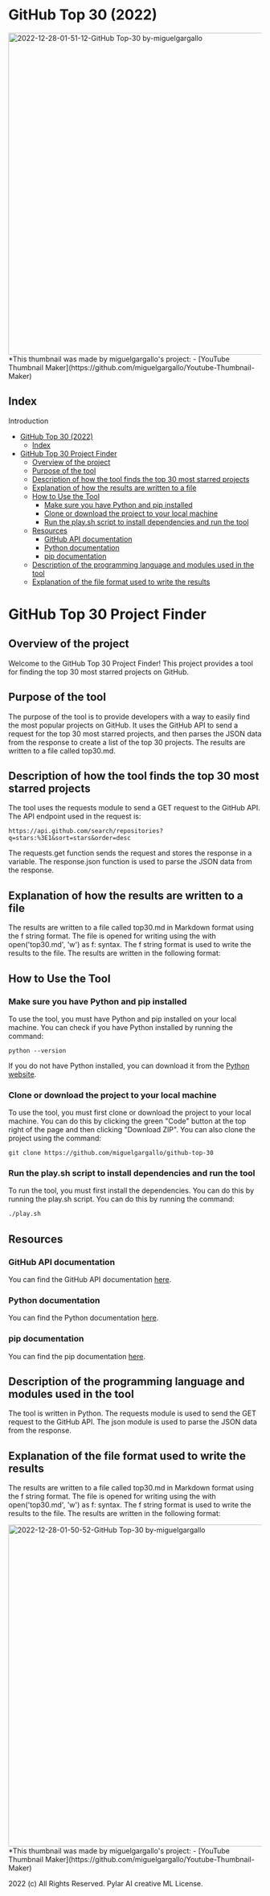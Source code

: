 # GitHub Top 30 (2022)

<img width="640" alt="2022-12-28-01-51-12-GitHub Top-30 by-miguelgargallo" src="https://user-images.githubusercontent.com/5947268/209740989-8a32dafa-0c92-4e07-b567-99832539a9ef.png">
*This thumbnail was made by miguelgargallo's project:
- [YouTube Thumbnail Maker](https://github.com/miguelgargallo/Youtube-Thumbnail-Maker)

## Index

Introduction

- [GitHub Top 30 (2022)](#github-top-30-2022)
  - [Index](#index)
- [GitHub Top 30 Project Finder](#github-top-30-project-finder)
  - [Overview of the project](#overview-of-the-project)
  - [Purpose of the tool](#purpose-of-the-tool)
  - [Description of how the tool finds the top 30 most starred projects](#description-of-how-the-tool-finds-the-top-30-most-starred-projects)
  - [Explanation of how the results are written to a file](#explanation-of-how-the-results-are-written-to-a-file)
  - [How to Use the Tool](#how-to-use-the-tool)
    - [Make sure you have Python and pip installed](#make-sure-you-have-python-and-pip-installed)
    - [Clone or download the project to your local machine](#clone-or-download-the-project-to-your-local-machine)
    - [Run the play.sh script to install dependencies and run the tool](#run-the-playsh-script-to-install-dependencies-and-run-the-tool)
  - [Resources](#resources)
    - [GitHub API documentation](#github-api-documentation)
    - [Python documentation](#python-documentation)
    - [pip documentation](#pip-documentation)
  - [Description of the programming language and modules used in the tool](#description-of-the-programming-language-and-modules-used-in-the-tool)
  - [Explanation of the file format used to write the results](#explanation-of-the-file-format-used-to-write-the-results)

# GitHub Top 30 Project Finder

## Overview of the project

Welcome to the GitHub Top 30 Project Finder! This project provides a tool for finding the top 30 most starred projects on GitHub.

## Purpose of the tool

The purpose of the tool is to provide developers with a way to easily find the most popular projects on GitHub. It uses the GitHub API to send a request for the top 30 most starred projects, and then parses the JSON data from the response to create a list of the top 30 projects. The results are written to a file called top30.md.

## Description of how the tool finds the top 30 most starred projects

The tool uses the requests module to send a GET request to the GitHub API. The API endpoint used in the request is:

```
https://api.github.com/search/repositories?q=stars:%3E1&sort=stars&order=desc
```

The requests.get function sends the request and stores the response in a variable. The response.json function is used to parse the JSON data from the response.

## Explanation of how the results are written to a file

The results are written to a file called top30.md in Markdown format using the f string format. The file is opened for writing using the with open('top30.md', 'w') as f: syntax. The f string format is used to write the results to the file. The results are written in the following format:

## How to Use the Tool

### Make sure you have Python and pip installed

To use the tool, you must have Python and pip installed on your local machine. You can check if you have Python installed by running the command:

```
python --version
```

If you do not have Python installed, you can download it from the [Python website](https://www.python.org/downloads/).

### Clone or download the project to your local machine

To use the tool, you must first clone or download the project to your local machine. You can do this by clicking the green "Code" button at the top right of the page and then clicking "Download ZIP". You can also clone the project using the command:

```
git clone https://github.com/miguelgargallo/github-top-30
```

### Run the play.sh script to install dependencies and run the tool

To run the tool, you must first install the dependencies. You can do this by running the play.sh script. You can do this by running the command:

```bash
./play.sh
```

## Resources

### GitHub API documentation

You can find the GitHub API documentation [here](https://docs.github.com/en/rest).

### Python documentation

You can find the Python documentation [here](https://docs.python.org/3/).

### pip documentation

You can find the pip documentation [here](https://pip.pypa.io/en/stable/).

## Description of the programming language and modules used in the tool

The tool is written in Python. The requests module is used to send the GET request to the GitHub API. The json module is used to parse the JSON data from the response.

## Explanation of the file format used to write the results

The results are written to a file called top30.md in Markdown format using the f string format. The file is opened for writing using the with open('top30.md', 'w') as f: syntax. The f string format is used to write the results to the file. The results are written in the following format:

<img width="640" alt="2022-12-28-01-50-52-GitHub Top-30 by-miguelgargallo" src="https://user-images.githubusercontent.com/5947268/209740995-9211597f-f74b-4591-ac30-e6eea32be431.png">
*This thumbnail was made by miguelgargallo's project:
- [YouTube Thumbnail Maker](https://github.com/miguelgargallo/Youtube-Thumbnail-Maker)

2022 (c) All Rights Reserved. Pylar AI creative ML License.
